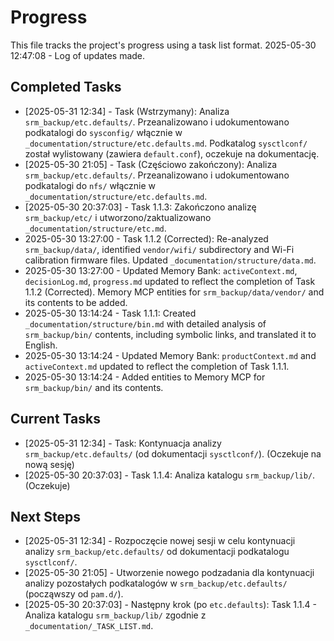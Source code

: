 # Progress

This file tracks the project's progress using a task list format.
2025-05-30 12:47:08 - Log of updates made.

## Completed Tasks

*   [2025-05-31 12:34] - Task (Wstrzymany): Analiza `srm_backup/etc.defaults/`. Przeanalizowano i udokumentowano podkatalogi do `sysconfig/` włącznie w `_documentation/structure/etc.defaults.md`. Podkatalog `sysctlconf/` został wylistowany (zawiera `default.conf`), oczekuje na dokumentację.
*   [2025-05-30 21:05] - Task (Częściowo zakończony): Analiza `srm_backup/etc.defaults/`. Przeanalizowano i udokumentowano podkatalogi do `nfs/` włącznie w `_documentation/structure/etc.defaults.md`.
*   [2025-05-30 20:37:03] - Task 1.1.3: Zakończono analizę `srm_backup/etc/` i utworzono/zaktualizowano `_documentation/structure/etc.md`.
*   2025-05-30 13:27:00 - Task 1.1.2 (Corrected): Re-analyzed `srm_backup/data/`, identified `vendor/wifi/` subdirectory and Wi-Fi calibration firmware files. Updated `_documentation/structure/data.md`.
*   2025-05-30 13:27:00 - Updated Memory Bank: `activeContext.md`, `decisionLog.md`, `progress.md` updated to reflect the completion of Task 1.1.2 (Corrected). Memory MCP entities for `srm_backup/data/vendor/` and its contents to be added.
*   2025-05-30 13:14:24 - Task 1.1.1: Created `_documentation/structure/bin.md` with detailed analysis of `srm_backup/bin/` contents, including symbolic links, and translated it to English.
*   2025-05-30 13:14:24 - Updated Memory Bank: `productContext.md` and `activeContext.md` updated to reflect the completion of Task 1.1.1.
*   2025-05-30 13:14:24 - Added entities to Memory MCP for `srm_backup/bin/` and its contents.

## Current Tasks

*   [2025-05-31 12:34] - Task: Kontynuacja analizy `srm_backup/etc.defaults/` (od dokumentacji `sysctlconf/`). (Oczekuje na nową sesję)
*   [2025-05-30 20:37:03] - Task 1.1.4: Analiza katalogu `srm_backup/lib/`. (Oczekuje)

## Next Steps

*   [2025-05-31 12:34] - Rozpoczęcie nowej sesji w celu kontynuacji analizy `srm_backup/etc.defaults/` od dokumentacji podkatalogu `sysctlconf/`.
*   [2025-05-30 21:05] - Utworzenie nowego podzadania dla kontynuacji analizy pozostałych podkatalogów w `srm_backup/etc.defaults/` (począwszy od `pam.d/`).
*   [2025-05-30 20:37:03] - Następny krok (po `etc.defaults`): Task 1.1.4 - Analiza katalogu `srm_backup/lib/` zgodnie z `_documentation/_TASK_LIST.md`.